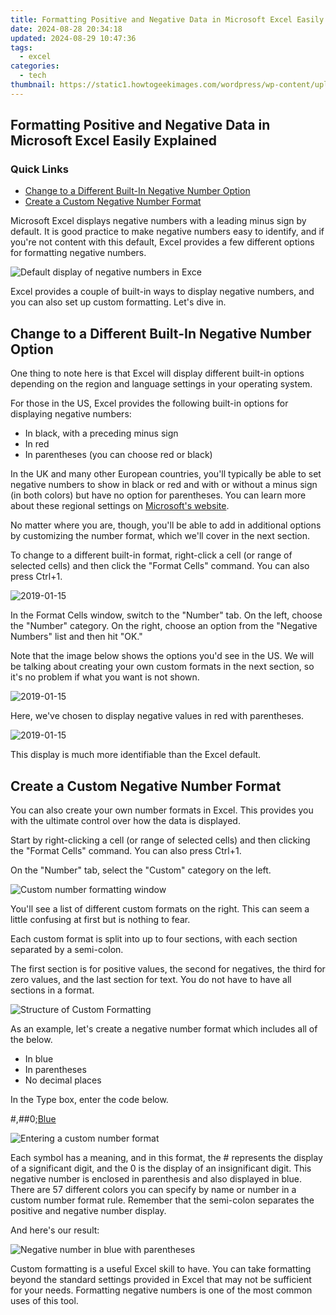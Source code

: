 ```yaml
---
title: Formatting Positive and Negative Data in Microsoft Excel Easily Explained
date: 2024-08-28 20:34:18
updated: 2024-08-29 10:47:36
tags:
  - excel
categories:
  - tech
thumbnail: https://static1.howtogeekimages.com/wordpress/wp-content/uploads/2019/01/office_excel_lede.png
---
```


## Formatting Positive and Negative Data in Microsoft Excel Easily Explained

### Quick Links

* [Change to a Different Built-In Negative Number Option](https://instagram-videos.techidaily.com/harnessing-instagram-video-potential-crafting-a-strong-marketing-strategy/)
* [Create a Custom Negative Number Format](https://apple-account.techidaily.com/in-2024-how-to-fix-when-apple-account-locked-on-iphone-6s-by-drfone-ios/)

 Microsoft Excel displays negative numbers with a leading minus sign by default. It is good practice to make negative numbers easy to identify, and if you're not content with this default, Excel provides a few different options for formatting negative numbers.

![Default display of negative numbers in Exce](https://static1.howtogeekimages.com/wordpress/wp-content/uploads/2019/01/default-format-with-border.png) 

 Excel provides a couple of built-in ways to display negative numbers, and you can also set up custom formatting. Let's dive in.

##  Change to a Different Built-In Negative Number Option

 One thing to note here is that Excel will display different built-in options depending on the region and language settings in your operating system.

 For those in the US, Excel provides the following built-in options for displaying negative numbers:

* In black, with a preceding minus sign
* In red
* In parentheses (you can choose red or black)

 In the UK and many other European countries, you'll typically be able to set negative numbers to show in black or red and with or without a minus sign (in both colors) but have no option for parentheses. You can learn more about these regional settings on [Microsoft's website](https://docs.microsoft.com/en-us/globalization/locale/number-formatting).

 No matter where you are, though, you'll be able to add in additional options by customizing the number format, which we'll cover in the next section.

 To change to a different built-in format, right-click a cell (or range of selected cells) and then click the "Format Cells" command. You can also press Ctrl+1.

![2019-01-15](https://static1.howtogeekimages.com/wordpress/wp-content/uploads/2019/01/2019-01-15.png) 

 In the Format Cells window, switch to the "Number" tab. On the left, choose the "Number" category. On the right, choose an option from the "Negative Numbers" list and then hit "OK."

 Note that the image below shows the options you'd see in the US. We will be talking about creating your own custom formats in the next section, so it's no problem if what you want is not shown.

![2019-01-15](https://static1.howtogeekimages.com/wordpress/wp-content/uploads/2019/01/2019-01-15.png) 

 Here, we've chosen to display negative values in red with parentheses.

![2019-01-15](https://static1.howtogeekimages.com/wordpress/wp-content/uploads/2019/01/2019-01-15.png) 

 This display is much more identifiable than the Excel default.

##  Create a Custom Negative Number Format

 You can also create your own number formats in Excel. This provides you with the ultimate control over how the data is displayed.

 Start by right-clicking a cell (or range of selected cells) and then clicking the "Format Cells" command. You can also press Ctrl+1.

 On the "Number" tab, select the "Custom" category on the left.

![Custom number formatting window](https://static1.howtogeekimages.com/wordpress/wp-content/uploads/2019/01/custom-formatting-with-border.png) 

 You'll see a list of different custom formats on the right. This can seem a little confusing at first but is nothing to fear.

 Each custom format is split into up to four sections, with each section separated by a semi-colon.

 The first section is for positive values, the second for negatives, the third for zero values, and the last section for text. You do not have to have all sections in a format.

![Structure of Custom Formatting](https://static1.howtogeekimages.com/wordpress/wp-content/uploads/2019/01/custom-format-structure-with-border.png) 

 As an example, let's create a negative number format which includes all of the below.

* In blue
* In parentheses
* No decimal places

 In the Type box, enter the code below.

#,##0;[Blue](#,##0)

![Entering a custom number format](https://static1.howtogeekimages.com/wordpress/wp-content/uploads/2019/01/blue-parenthesis.png) 

 Each symbol has a meaning, and in this format, the # represents the display of a significant digit, and the 0 is the display of an insignificant digit. This negative number is enclosed in parenthesis and also displayed in blue. There are 57 different colors you can specify by name or number in a custom number format rule. Remember that the semi-colon separates the positive and negative number display.

 And here's our result:

![Negative number in blue with parentheses](https://static1.howtogeekimages.com/wordpress/wp-content/uploads/2019/01/negative-number-blue-with-border.png) 

 Custom formatting is a useful Excel skill to have. You can take formatting beyond the standard settings provided in Excel that may not be sufficient for your needs. Formatting negative numbers is one of the most common uses of this tool.

<ins class="adsbygoogle"
     style="display:block"
     data-ad-format="autorelaxed"
     data-ad-client="ca-pub-7571918770474297"
     data-ad-slot="1223367746"></ins>



<ins class="adsbygoogle"
     style="display:block"
     data-ad-client="ca-pub-7571918770474297"
     data-ad-slot="8358498916"
     data-ad-format="auto"
     data-full-width-responsive="true"></ins>
